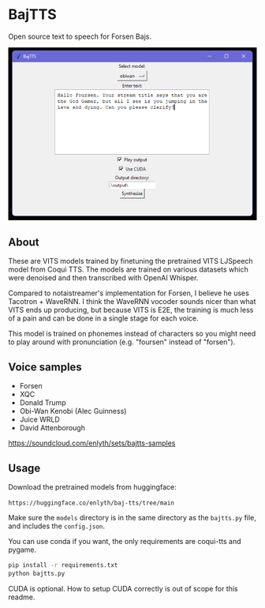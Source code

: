 # BajTTS

Open source text to speech for Forsen Bajs.

![alt text](screenshot.png)

## About

These are VITS models trained by finetuning the pretrained VITS LJSpeech model from Coqui TTS. The models are trained on various datasets which were denoised and then transcribed with OpenAI Whisper.

Compared to notaistreamer's implementation for Forsen, I believe he uses Tacotron + WaveRNN. I think the WaveRNN vocoder sounds nicer than what VITS ends up producing, but because VITS is E2E, the training is much less of a pain and can be done in a single stage for each voice.

This model is trained on phonemes instead of characters so you might need to play around with pronunciation (e.g. "foursen" instead of "forsen").

## Voice samples

- Forsen
- XQC
- Donald Trump
- Obi-Wan Kenobi (Alec Guinness)
- Juice WRLD
- David Attenborough

https://soundcloud.com/enlyth/sets/bajtts-samples

## Usage

Download the pretrained models from huggingface:

`https://huggingface.co/enlyth/baj-tts/tree/main`

Make sure the `models` directory is in the same directory as the `bajtts.py` file, and includes the `config.json`.

You can use conda if you want, the only requirements are coqui-tts and pygame.

```bash
pip install -r requirements.txt
python bajtts.py
```

CUDA is optional. How to setup CUDA correctly is out of scope for this readme.
